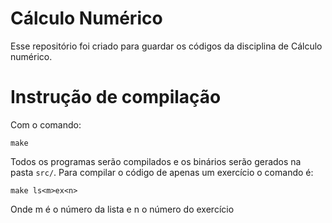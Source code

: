 # Cálculo Numérico

Esse repositório foi criado para guardar os códigos da disciplina de Cálculo 
numérico. 

# Instrução de compilação

Com o comando:
```
make 
```
Todos os programas serão compilados e os binários serão gerados na pasta `src/`.
Para compilar o código de apenas um exercício o comando é:
```
make ls<m>ex<n>
```
Onde m é o número da lista e n o número do exercício



